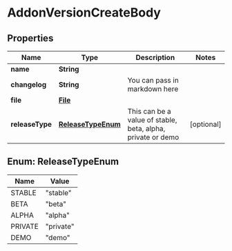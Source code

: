 # AddonVersionCreateBody

## Properties
Name | Type | Description | Notes
------------ | ------------- | ------------- | -------------
**name** | **String** |  | 
**changelog** | **String** | You can pass in markdown here  | 
**file** | [**File**](File.md) |  | 
**releaseType** | [**ReleaseTypeEnum**](#ReleaseTypeEnum) | This can be a value of stable, beta, alpha, private or demo  |  [optional]

<a name="ReleaseTypeEnum"></a>
## Enum: ReleaseTypeEnum
Name | Value
---- | -----
STABLE | &quot;stable&quot;
BETA | &quot;beta&quot;
ALPHA | &quot;alpha&quot;
PRIVATE | &quot;private&quot;
DEMO | &quot;demo&quot;
